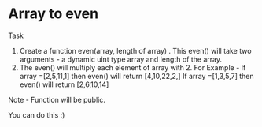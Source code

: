 # Array to even

Task

1. Create a function even(array, length of array) . This even() will take two arguments - a dynamic uint type array and length of the array.
2. The even() will multiply each element of array with 2. For Example - If array =[2,5,11,1] then even() will return [4,10,22,2,] If array =[1,3,5,7] then even() will return [2,6,10,14]

Note - Function will be public.

You can do this :)

